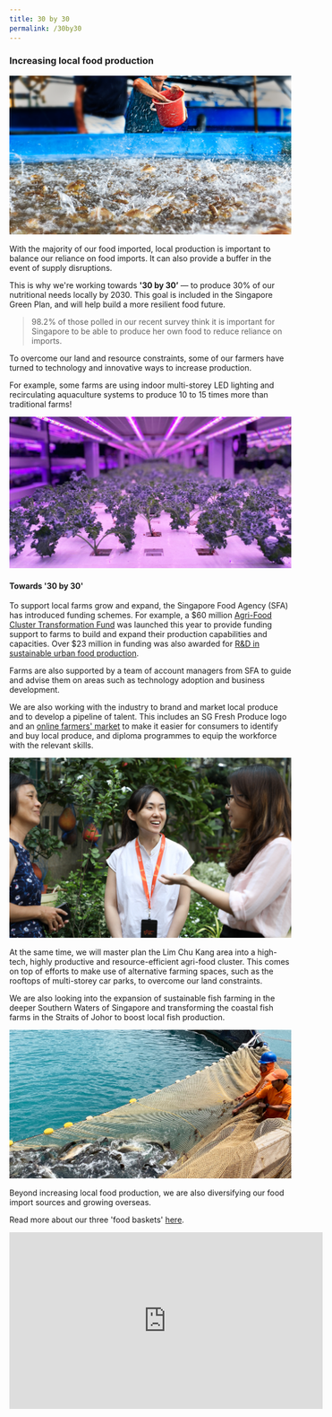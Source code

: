 ```yaml
---
title: 30 by 30
permalink: /30by30
---
```

### Increasing local food production

![](/images/SAT.jpg)

With the majority of our food imported, local production is important to balance our reliance on food imports. It can also provide a buffer in the event of supply disruptions. 

This is why we're working towards **'30 by 30’**  — to produce 30% of our nutritional needs locally by 2030. This goal is included in the Singapore Green Plan, and will help build a more resilient food future.

> 98.2% of those polled in our recent survey think it is important for Singapore to be able to produce her own food to reduce reliance on imports.

To overcome our land and resource constraints, some of our farmers have turned to technology and innovative ways to increase production. 

For example, some farms are using indoor multi-storey LED lighting and recirculating aquaculture systems to produce 10 to 15 times more than traditional farms! 

![](/images/Veg%20farm%2001.png)

#### Towards '30 by 30'

To support local farms grow and expand, the Singapore Food Agency (SFA) has introduced funding schemes. For example, a $60 million [Agri-Food Cluster Transformation Fund](https://www.sfa.gov.sg/food-farming/funding-schemes/act-fund) was launched this year to provide funding support to farms to build and expand their production capabilities and capacities. Over $23 million in funding was also awarded for [R&D in sustainable urban food production](https://www.sfa.gov.sg/docs/default-source/default-document-library/260421_sfa-awards-over-23-million-to-grant-call-for-r-d-in-sustainable-urban-food-productiona58a092d264c4c91acf57099a12046eb.pdf).

Farms are also supported by a team of account managers from SFA to guide and advise them on areas such as technology adoption and business development.

We are also working with the industry to brand and market local produce and to develop a pipeline of talent. This includes an SG Fresh Produce logo and an [online farmers' market](bit.ly/e-sgfm) to make it easier for consumers to identify and buy local produce, and diploma programmes to equip the workforce with the relevant skills.

![](/images/accountmgr.png)

At the same time, we will master plan the Lim Chu Kang area into a high-tech, highly productive and resource-efficient agri-food cluster. This comes on top of efforts to make use of alternative farming spaces, such as the rooftops of multi-storey car parks, to overcome our land constraints.

We are also looking into the expansion of sustainable fish farming in the deeper Southern Waters of Singapore and transforming the coastal fish farms in the Straits of Johor to boost local fish production.   

![](/images/Fish%20farm%2001.png)

Beyond increasing local food production, we are also diversifying our food import sources and growing overseas. 

Read more about our three 'food baskets' [here](https://www.sfa.gov.sg/food-farming/sgfoodstory). 

<iframe width="560" height="315" src="https://www.youtube.com/embed/mu_LPhLJLbc" title="YouTube video player" frameborder="0" allow="accelerometer; autoplay; clipboard-write; encrypted-media; gyroscope; picture-in-picture" allowfullscreen></iframe>